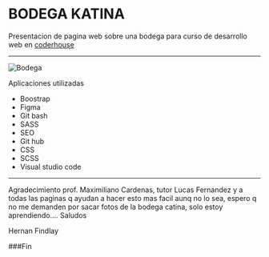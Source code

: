 # BODEGA KATINA

Presentacion de pagina web sobre una bodega para curso de desarrollo web en [coderhouse](http://https://www.coderhouse.com "coderhouse")


------------

![Bodega](https://images.unsplash.com/photo-1506377247377-2a5b3b417ebb?ixlib=rb-4.0.3&ixid=M3wxMjA3fDB8MHxwaG90by1wYWdlfHx8fGVufDB8fHx8fA%3D%3D&auto=format&fit=crop&w=1470&q=80 "Bodega")

 Aplicaciones utilizadas
- Boostrap
- Figma
- Git bash
- SASS
- SEO
- Git hub
- CSS
- SCSS
- Visual studio code


------------

Agradecimiento prof. Maximiliano Cardenas, tutor Lucas Fernandez y a todas las paginas q ayudan a hacer esto mas facil aunq no lo sea, espero q no me demanden por sacar fotos de la bodega catina, solo estoy aprendiendo.... Saludos

Hernan Findlay


###Fin
